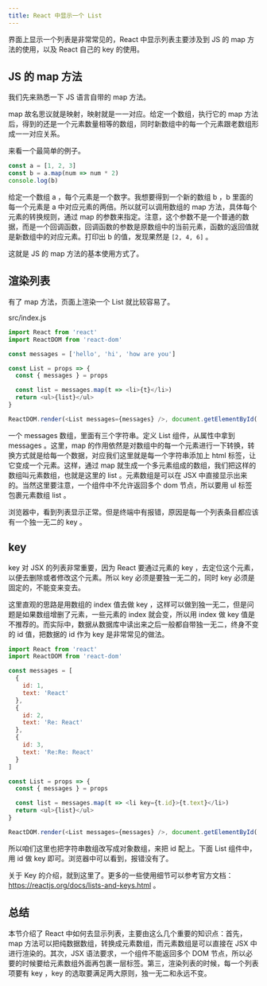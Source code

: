 ```yaml
---
title: React 中显示一个 List
---
```


界面上显示一个列表是非常常见的，React 中显示列表主要涉及到 JS 的 map 方法的使用，以及 React 自己的 key 的使用。

## JS 的 map 方法

我们先来熟悉一下 JS 语言自带的 map 方法。

map 故名思议就是映射，映射就是一一对应。给定一个数组，执行它的 map 方法后，得到的还是一个元素数量相等的数组，同时新数组中的每一个元素跟老数组形成一一对应关系。

来看一个最简单的例子。

```js
const a = [1, 2, 3]
const b = a.map(num => num * 2)
console.log(b)
```

给定一个数组 a ，每个元素是一个数字。我想要得到一个新的数组 b ，b 里面的每一个元素是 a 中对应元素的两倍。所以就可以调用数组的 map 方法，具体每个元素的转换规则，通过 map 的参数来指定。注意，这个参数不是一个普通的数据，而是一个回调函数，回调函数的参数是原数组中的当前元素，函数的返回值就是新数组中的对应元素。打印出 b 的值，发现果然是 `[2, 4, 6]` 。

这就是 JS 的 map 方法的基本使用方式了。

## 渲染列表

有了 map 方法，页面上渲染一个 List 就比较容易了。

src/index.js

```js
import React from 'react'
import ReactDOM from 'react-dom'

const messages = ['hello', 'hi', 'how are you']

const List = props => {
  const { messages } = props

  const list = messages.map(t => <li>{t}</li>)
  return <ul>{list}</ul>
}

ReactDOM.render(<List messages={messages} />, document.getElementById('root'))
```

一个 messages 数组，里面有三个字符串。定义 List 组件，从属性中拿到 messages 。这里，map 的作用依然是对数组中的每一个元素进行一下转换，转换方式就是给每一个数据，对应我们这里就是每一个字符串添加上 html 标签，让它变成一个元素。这样，通过 map 就生成一个多元素组成的数组，我们把这样的数组叫元素数组，也就是这里的 list 。元素数组是可以在 JSX 中直接显示出来的。当然这里要注意，一个组件中不允许返回多个 dom 节点，所以要用 ul 标签包裹元素数组 list 。

浏览器中，看到列表显示正常。但是终端中有报错，原因是每一个列表条目都应该有一个独一无二的 key 。

## key

key 对 JSX 的列表非常重要，因为 React 要通过元素的 key ，去定位这个元素，以便去删除或者修改这个元素。所以 key 必须是要独一无二的，同时 key 必须是固定的，不能变来变去。

这里直观的思路是用数组的 index 值去做 key ，这样可以做到独一无二，但是问题是如果数组增删了元素，一些元素的 index 就会变，所以用 index 做 key 值是不推荐的。而实际中，数据从数据库中读出来之后一般都自带独一无二，终身不变的 id 值，把数据的 id 作为 key 是非常常见的做法。

```js
import React from 'react'
import ReactDOM from 'react-dom'

const messages = [
  {
    id: 1,
    text: 'React'
  },
  {
    id: 2,
    text: 'Re: React'
  },
  {
    id: 3,
    text: 'Re:Re: React'
  }
]

const List = props => {
  const { messages } = props

  const list = messages.map(t => <li key={t.id}>{t.text}</li>)
  return <ul>{list}</ul>
}

ReactDOM.render(<List messages={messages} />, document.getElementById('root'))
```

所以咱们这里也把字符串数组改写成对象数组，来把 id 配上。下面 List 组件中，用 id 做 key 即可。浏览器中可以看到，报错没有了。

关于 Key 的介绍，就到这里了。更多的一些使用细节可以参考官方文档：https://reactjs.org/docs/lists-and-keys.html 。

## 总结

本节介绍了 React 中如何去显示列表，主要由这么几个重要的知识点：首先，map 方法可以把纯数据数组，转换成元素数组，而元素数组是可以直接在 JSX 中进行渲染的。其次，JSX 语法要求，一个组件不能返回多个 DOM 节点，所以必要的时候要给元素数组外面再包裹一层标签。第三，渲染列表的时候，每一个列表项要有 key ，key 的选取要满足两大原则，独一无二和永远不变。
